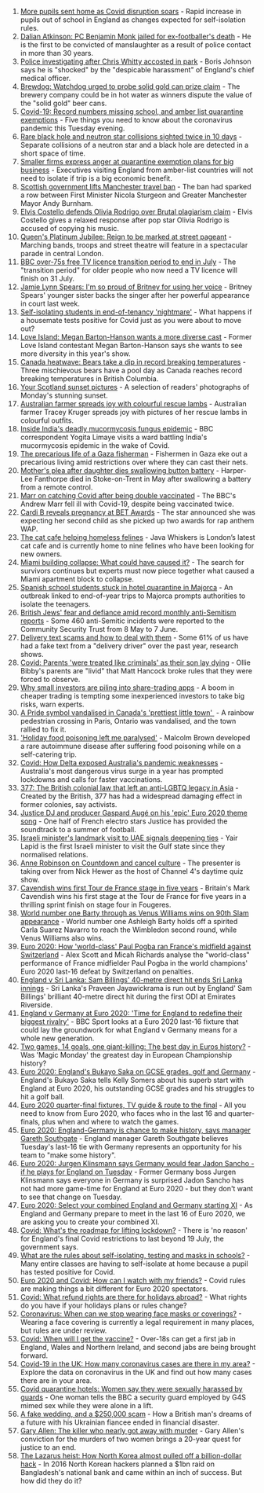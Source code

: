 1. [More pupils sent home as Covid disruption soars](https://www.bbc.co.uk/news/education-57640397) - Rapid increase in pupils out of school in England as changes expected for self-isolation rules.
2. [Dalian Atkinson: PC Benjamin Monk jailed for ex-footballer's death](https://www.bbc.co.uk/news/uk-england-shropshire-57603091) - He is the first to be convicted of manslaughter as a result of police contact in more than 30 years.
3. [Police investigating after Chris Whitty accosted in park](https://www.bbc.co.uk/news/uk-57648608) - Boris Johnson says he is "shocked" by the "despicable harassment" of England's chief medical officer.
4. [Brewdog: Watchdog urged to probe solid gold can prize claim](https://www.bbc.co.uk/news/business-57650685) - The brewery company could be in hot water as winners dispute the value of the "solid gold" beer cans.
5. [Covid-19: Record numbers missing school, and amber list quarantine exemptions](https://www.bbc.co.uk/news/uk-57653721) - Five things you need to know about the coronavirus pandemic this Tuesday evening.
6. [Rare black hole and neutron star collisions sighted twice in 10 days](https://www.bbc.co.uk/news/science-environment-57639520) - Separate collisions of a neutron star and a black hole are detected in a short space of time.
7. [Smaller firms express anger at quarantine exemption plans for big business](https://www.bbc.co.uk/news/business-57644437) - Executives visiting England from amber-list countries will not need to isolate if trip is a big economic benefit.
8. [Scottish government lifts Manchester travel ban](https://www.bbc.co.uk/news/uk-scotland-57652436) - The ban had sparked a row between First Minister Nicola Sturgeon and Greater Manchester Mayor Andy Burnham.
9. [Elvis Costello defends Olivia Rodrigo over Brutal plagiarism claim](https://www.bbc.co.uk/news/entertainment-arts-57650176) - Elvis Costello gives a relaxed response after pop star Olivia Rodrigo is accused of copying his music.
10. [Queen's Platinum Jubilee: Reign to be marked at street pageant](https://www.bbc.co.uk/news/uk-57653812) - Marching bands, troops and street theatre will feature in a spectacular parade in central London.
11. [BBC over-75s free TV licence transition period to end in July](https://www.bbc.co.uk/news/entertainment-arts-57649657) - The "transition period" for older people who now need a TV licence will finish on 31 July.
12. [Jamie Lynn Spears: I'm so proud of Britney for using her voice](https://www.bbc.co.uk/news/entertainment-arts-57649648) - Britney Spears' younger sister backs the singer after her powerful appearance in court last week.
13. [Self-isolating students in end-of-tenancy 'nightmare'](https://www.bbc.co.uk/news/newsbeat-57644652) - What happens if a housemate tests positive for Covid just as you were about to move out?
14. [Love Island: Megan Barton-Hanson wants a more diverse cast](https://www.bbc.co.uk/news/entertainment-arts-57649495) - Former Love Island contestant Megan Barton-Hanson says she wants to see more diversity in this year's show.
15. [Canada heatwave: Bears take a dip in record breaking temperatures](https://www.bbc.co.uk/news/world-us-canada-57651894) - Three mischievous bears have a pool day as Canada reaches record breaking temperatures in British Columbia.
16. [Your Scotland sunset pictures](https://www.bbc.co.uk/news/uk-scotland-57651156) - A selection of readers' photographs of Monday's stunning sunset.
17. [Australian farmer spreads joy with colourful rescue lambs](https://www.bbc.co.uk/news/world-australia-57633456) - Australian farmer Tracey Kruger spreads joy with pictures of her rescue lambs in colourful outfits.
18. [Inside India's deadly mucormycosis fungus epidemic](https://www.bbc.co.uk/news/world-asia-india-57643738) - BBC correspondent Yogita Limaye visits a ward battling India's mucormycosis epidemic in the wake of Covid.
19. [The precarious life of a Gaza fisherman](https://www.bbc.co.uk/news/world-middle-east-57643737) - Fishermen in Gaza eke out a precarious living amid restrictions over where they can cast their nets.
20. [Mother's plea after daughter dies swallowing button battery](https://www.bbc.co.uk/news/uk-57614838) - Harper-Lee Fanthorpe died in Stoke-on-Trent in May after swallowing a battery from a remote control.
21. [Marr on catching Covid after being double vaccinated](https://www.bbc.co.uk/news/health-57640550) - The BBC's Andrew Marr fell ill with Covid-19, despite being vaccinated twice.
22. [Cardi B reveals pregnancy at BET Awards](https://www.bbc.co.uk/news/entertainment-arts-57635316) - The star announced she was expecting her second child as she picked up two awards for rap anthem WAP.
23. [The cat cafe helping homeless felines](https://www.bbc.co.uk/news/uk-england-london-57599899) - Java Whiskers is London’s latest cat cafe and is currently home to nine felines who have been looking for new owners.
24. [Miami building collapse: What could have caused it?](https://www.bbc.co.uk/news/world-us-canada-57651025) - The search for survivors continues but experts must now piece together what caused a Miami apartment block to collapse.
25. [Spanish school students stuck in hotel quarantine in Majorca](https://www.bbc.co.uk/news/world-europe-57635377) - An outbreak linked to end-of-year trips to Majorca prompts authorities to isolate the teenagers.
26. [British Jews' fear and defiance amid record monthly anti-Semitism reports](https://www.bbc.co.uk/news/uk-57339266) - Some 460 anti-Semitic incidents were reported to the Community Security Trust from 8 May to 7 June.
27. [Delivery text scams and how to deal with them](https://www.bbc.co.uk/news/newsbeat-57654967) - Some 61% of us have had a fake text from a "delivery driver" over the past year, research shows.
28. [Covid: Parents 'were treated like criminals' as their son lay dying](https://www.bbc.co.uk/news/uk-england-essex-57503382) - Ollie Bibby's parents are "livid" that Matt Hancock broke rules that they were forced to observe.
29. [Why small investors are piling into share-trading apps](https://www.bbc.co.uk/news/business-57466918) - A boom in cheaper trading is tempting some inexperienced investors to take big risks, warn experts.
30. [A Pride symbol vandalised in Canada's 'prettiest little town' ](https://www.bbc.co.uk/news/world-us-canada-57616677) - A rainbow pedestrian crossing in Paris, Ontario was vandalised, and the town rallied to fix it.
31. ['Holiday food poisoning left me paralysed'](https://www.bbc.co.uk/news/uk-scotland-edinburgh-east-fife-57598624) - Malcolm Brown developed a rare autoimmune disease after suffering food poisoning while on a self-catering trip.
32. [Covid: How Delta exposed Australia's pandemic weaknesses](https://www.bbc.co.uk/news/world-australia-57647413) - Australia's most dangerous virus surge in a year has prompted lockdowns and calls for faster vaccinations.
33. [377: The British colonial law that left an anti-LGBTQ legacy in Asia](https://www.bbc.co.uk/news/world-asia-57606847) - Created by the British, 377 has had a widespread damaging effect in former colonies, say activists.
34. [Justice DJ and producer Gaspard Augé on his 'epic' Euro 2020 theme song](https://www.bbc.co.uk/news/entertainment-arts-57578738) - One half of French electro stars Justice has provided the soundtrack to a summer of football.
35. [Israeli minister's landmark visit to UAE signals deepening ties](https://www.bbc.co.uk/news/world-middle-east-57530123) - Yair Lapid is the first Israeli minister to visit the Gulf state since they normalised relations.
36. [Anne Robinson on Countdown and cancel culture](https://www.bbc.co.uk/news/entertainment-arts-57528700) - The presenter is taking over from Nick Hewer as the host of Channel 4's daytime quiz show.
37. [Cavendish wins first Tour de France stage in five years](https://www.bbc.co.uk/sport/cycling/57655487) - Britain's Mark Cavendish wins his first stage at the Tour de France for five years in a thrilling sprint finish on stage four in Fougeres.
38. [World number one Barty through as Venus Williams wins on 90th Slam appearance](https://www.bbc.co.uk/sport/tennis/57652367) - World number one Ashleigh Barty holds off a spirited Carla Suarez Navarro to reach the Wimbledon second round, while Venus Williams also wins.
39. [Euro 2020: How 'world-class' Paul Pogba ran France's midfield against Switzerland](https://www.bbc.co.uk/sport/av/football/57650577) - Alex Scott and Micah Richards analyse the "world-class" performance of France midfielder Paul Pogba in the world champions' Euro 2020 last-16 defeat by Switzerland on penalties.
40. [England v Sri Lanka: Sam Billings' 40-metre direct hit ends Sri Lanka innings](https://www.bbc.co.uk/sport/av/cricket/57656177) - Sri Lanka's Praveen Jayawickrama is run out by England' Sam Billings' brilliant 40-metre direct hit during the first ODI at Emirates Riverside.
41. [England v Germany at Euro 2020: 'Time for England to redefine their biggest rivalry'](https://www.bbc.co.uk/sport/football/57611058) - BBC Sport looks at a Euro 2020 last-16 fixture that could lay the groundwork for what England v Germany means for a whole new generation.
42. [Two games, 14 goals, one giant-killing: The best day in Euros history?](https://www.bbc.co.uk/sport/football/57646653) - Was 'Magic Monday' the greatest day in European Championship history?
43. [Euro 2020: England's Bukayo Saka on GCSE grades, golf and Germany](https://www.bbc.co.uk/sport/av/football/57623526) - England's Bukayo Saka tells Kelly Somers about his superb start with England at Euro 2020, his outstanding GCSE grades and his struggles to hit a golf ball.
44. [Euro 2020 quarter-final fixtures, TV guide & route to the final](https://www.bbc.co.uk/sport/football/57516261) - All you need to know from Euro 2020, who faces who in the last 16 and quarter-finals, plus when and where to watch the games.
45. [Euro 2020: England-Germany is chance to make history, says manager Gareth Southgate](https://www.bbc.co.uk/sport/football/57632409) - England manager Gareth Southgate believes Tuesday's last-16 tie with Germany represents an opportunity for his team to "make some history".
46. [Euro 2020: Jurgen Klinsmann says Germany would fear Jadon Sancho - if he plays for England on Tuesday](https://www.bbc.co.uk/sport/football/57628516) - Former Germany boss Jurgen Klinsmann says everyone in Germany is surprised Jadon Sancho has not had more game-time for England at Euro 2020 - but they don't want to see that change on Tuesday.
47. [Euro 2020: Select your combined England and Germany starting XI](https://www.bbc.co.uk/sport/football/57598882) - As England and Germany prepare to meet in the last 16 of Euro 2020, we are asking you to create your combined XI.
48. [Covid: What's the roadmap for lifting lockdown?](https://www.bbc.co.uk/news/explainers-52530518) - There is 'no reason' for England's final Covid restrictions to last beyond 19 July, the government says.
49. [What are the rules about self-isolating, testing and masks in schools?](https://www.bbc.co.uk/news/education-51643556) - Many entire classes are having to self-isolate at home because a pupil has tested positive for Covid.
50. [Euro 2020 and Covid: How can I watch with my friends?](https://www.bbc.co.uk/news/uk-57386719) - Covid rules are making things a bit different for Euro 2020 spectators.
51. [Covid: What refund rights are there for holidays abroad?](https://www.bbc.co.uk/news/business-51615412) - What rights do you have if your holidays plans or rules change?
52. [Coronavirus: When can we stop wearing face masks or coverings?](https://www.bbc.co.uk/news/health-51205344) - Wearing a face covering is currently a legal requirement in many places, but rules are under review.
53. [Covid: When will I get the vaccine?](https://www.bbc.co.uk/news/health-55045639) - Over-18s can get a first jab in England, Wales and Northern Ireland, and second jabs are being brought forward.
54. [Covid-19 in the UK: How many coronavirus cases are there in my area?](https://www.bbc.co.uk/news/uk-51768274) - Explore the data on coronavirus in the UK and find out how many cases there are in your area.
55. [Covid quarantine hotels: Women say they were sexually harassed by guards](https://www.bbc.co.uk/news/stories-57609164) - One woman tells the BBC a security guard employed by G4S mimed sex while they were alone in a lift.
56. [A fake wedding, and a $250,000 scam](https://www.bbc.co.uk/news/world-europe-57358241) - How a British man's dreams of a future with his Ukrainian fiancee ended in financial disaster.
57. [Gary Allen: The killer who nearly got away with murder](https://www.bbc.co.uk/news/uk-england-57331321) - Gary Allen's conviction for the murders of two women brings a 20-year quest for justice to an end.
58. [The Lazarus heist: How North Korea almost pulled off a billion-dollar hack](https://www.bbc.co.uk/news/stories-57520169) - In 2016 North Korean hackers planned a $1bn raid on Bangladesh's national bank and came within an inch of success. But how did they do it?
